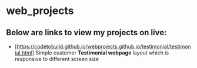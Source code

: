 # web_projects

## Below are links to view my projects on live:
* [https://codetobuild.github.io/webprojects.github.io/testimonial/testimonial.html] Simple customer **Testimonial webpage** layout which is responsive to different screen size
